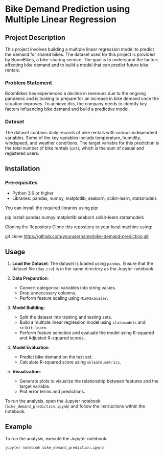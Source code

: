 # Bike Demand Prediction using Multiple Linear Regression

## Project Description

This project involves building a multiple linear regression model to predict the demand for shared bikes. The dataset used for this project is provided by BoomBikes, a bike-sharing service. The goal is to understand the factors affecting bike demand and to build a model that can predict future bike rentals.

### Problem Statement

BoomBikes has experienced a decline in revenues due to the ongoing pandemic and is looking to prepare for an increase in bike demand once the situation improves. To achieve this, the company needs to identify key factors influencing bike demand and build a predictive model.

### Dataset

The dataset contains daily records of bike rentals with various independent variables. Some of the key variables include temperature, humidity, windspeed, and weather conditions. The target variable for this prediction is the total number of bike rentals (`cnt`), which is the sum of casual and registered users.

## Installation

### Prerequisites

- Python 3.6 or higher
- Libraries: pandas, numpy, matplotlib, seaborn, scikit-learn, statsmodels

You can install the required libraries using pip:

pip install pandas numpy matplotlib seaborn scikit-learn statsmodels

Cloning the Repository
Clone this repository to your local machine using:

git clone https://github.com/yourusername/bike-demand-prediction.git

## Usage

1. **Load the Dataset**: The dataset is loaded using `pandas`. Ensure that the dataset file (`day.csv`) is in the same directory as the Jupyter notebook.

2. **Data Preparation**:
    - Convert categorical variables into string values.
    - Drop unnecessary columns.
    - Perform feature scaling using `MinMaxScaler`.

3. **Model Building**:
    - Split the dataset into training and testing sets.
    - Build a multiple linear regression model using `statsmodels` and `scikit-learn`.
    - Perform feature selection and evaluate the model using R-squared and Adjusted R-squared scores.

4. **Model Evaluation**:
    - Predict bike demand on the test set.
    - Calculate R-squared score using `sklearn.metrics`.

5. **Visualization**:
    - Generate plots to visualize the relationship between features and the target variable.
    - Plot error terms and predictions.

To run the analysis, open the Jupyter notebook (`bike_demand_prediction.ipynb`) and follow the instructions within the notebook.

## Example

To run the analysis, execute the Jupyter notebook:

```bash
jupyter notebook bike_demand_prediction.ipynb
